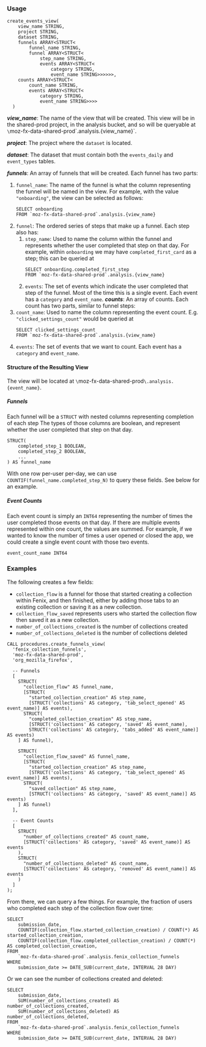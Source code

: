 ### Usage

```
create_events_view(
    view_name STRING,
    project STRING,
    dataset STRING,
    funnels ARRAY<STRUCT<
        funnel_name STRING,
        funnel ARRAY<STRUCT<
            step_name STRING,
            events ARRAY<STRUCT<
                category STRING,
                event_name STRING>>>>>>,
    counts ARRAY<STRUCT<
        count_name STRING,
        events ARRAY<STRUCT<
            category STRING,
            event_name STRING>>>>
  )
```

***view_name***: The name of the view that will be created. This view
    will be in the shared-prod project, in the analysis bucket,
    and so will be queryable at `\`moz-fx-data-shared-prod\`.analysis.{view_name}`.

***project***: The project where the `dataset` is located.

***dataset***: The dataset that must contain both the `events_daily` and
    `event_types` tables.

***funnels***: An array of funnels that will be created. Each funnel has
    two parts:
1. `funnel_name`: The name of the funnel is what the column representing
    the funnel will be named in the view. For example, with the value
    `"onboarding"`, the view can be selected as follows:
    ```
    SELECT onboarding
    FROM `moz-fx-data-shared-prod`.analysis.{view_name}
    ```
2. `funnel`: The ordered series of steps that make up a funnel.
    Each step also has:
    1. `step_name`: Used to name the column
        within the funnel and represents whether the user completed
        that step on that day. For example, within `onboarding` we may
        have `completed_first_card` as a step; this can be queried at
        ```
        SELECT onboarding.completed_first_step
        FROM `moz-fx-data-shared-prod`.analysis.{view_name}
        ```
    2. `events`: The set of events which indicate the user completed
        that step of the funnel. Most of the time this is a single event.
        Each event has a `category` and `event_name`.
***counts***: An array of counts. Each count has two parts, similar to funnel steps:
1. `count_name`: Used to name the column representing the event count. E.g.
    `"clicked_settings_count"` would be queried at
    ```
    SELECT clicked_settings_count
    FROM `moz-fx-data-shared-prod`.analysis.{view_name}
    ```
2. `events`: The set of events that we want to count. Each event has
    a `category` and `event_name`.

#### Structure of the Resulting View

The view will be located at `\`moz-fx-data-shared-prod`\.analysis.{event_name}`.

##### Funnels
Each funnel will be a `STRUCT` with nested columns representing completion of each step
The types of those columns are boolean, and represent whether the user completed that
step on that day.

```
STRUCT(
    completed_step_1 BOOLEAN,
    completed_step_2 BOOLEAN,
    ...
) AS funnel_name
```

With one row per-user per-day, we can use `COUNTIF(funnel_name.completed_step_N)` to query
these fields. See below for an example.

##### Event Counts
Each event count is simply an `INT64` representing the number of times the user completed
those events on that day. If there are multiple events represented within one count,
the values are summed. For example, if we wanted to know the number of times a user
opened or closed the app, we could create a single event count with those two
events.

```
event_count_name INT64
```

### Examples
The following creates a few fields:
- `collection_flow` is a funnel for those that started creating
    a collection within Fenix, and then finished, either by adding
    those tabs to an existing collection or saving it as a new
    collection.
- `collection_flow_saved` represents users who started the collection
    flow then saved it as a new collection.
- `number_of_collections_created` is the number of collections created
- `number_of_collections_deleted` is the number of collections deleted

```
CALL procedures.create_funnels_view(
  'fenix_collection_funnels',
  'moz-fx-data-shared-prod',
  'org_mozilla_firefox',

  -- Funnels
  [
    STRUCT(
      "collection_flow" AS funnel_name,
      [STRUCT(
        "started_collection_creation" AS step_name,
        [STRUCT('collections' AS category, 'tab_select_opened' AS event_name)] AS events),
      STRUCT(
        "completed_collection_creation" AS step_name,
        [STRUCT('collections' AS category, 'saved' AS event_name),
        STRUCT('collections' AS category, 'tabs_added' AS event_name)] AS events)
    ] AS funnel),

    STRUCT(
      "collection_flow_saved" AS funnel_name,
      [STRUCT(
        "started_collection_creation" AS step_name,
        [STRUCT('collections' AS category, 'tab_select_opened' AS event_name)] AS events),
      STRUCT(
        "saved_collection" AS step_name,
        [STRUCT('collections' AS category, 'saved' AS event_name)] AS events)
    ] AS funnel)
  ],

  -- Event Counts
  [
    STRUCT(
      "number_of_collections_created" AS count_name,
      [STRUCT('collections' AS category, 'saved' AS event_name)] AS events
    ),
    STRUCT(
      "number_of_collections_deleted" AS count_name,
      [STRUCT('collections' AS category, 'removed' AS event_name)] AS events
    )
  ]
);
```

From there, we can query a few things. For example, the fraction 
of users who completed each step of the collection flow over time:
```
SELECT
    submission_date,
    COUNTIF(collection_flow.started_collection_creation) / COUNT(*) AS started_collection_creation,
    COUNTIF(collection_flow.completed_collection_creation) / COUNT(*) AS completed_collection_creation,
FROM
    `moz-fx-data-shared-prod`.analysis.fenix_collection_funnels
WHERE
    submission_date >= DATE_SUB(current_date, INTERVAL 28 DAY)
```

Or we can see the number of collections created and deleted:
```
SELECT
    submission_date,
    SUM(number_of_collections_created) AS number_of_collections_created,
    SUM(number_of_collections_deleted) AS number_of_collections_deleted,
FROM
    `moz-fx-data-shared-prod`.analysis.fenix_collection_funnels
WHERE
    submission_date >= DATE_SUB(current_date, INTERVAL 28 DAY)
```

